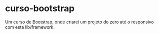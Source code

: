 # curso-bootstrap
Um curso de Bootstrap, onde criarei um projeto do zero até o responsivo com esta lib/framework.
